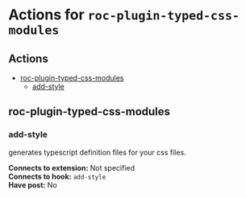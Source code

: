 # Actions for `roc-plugin-typed-css-modules`

## Actions
* [roc-plugin-typed-css-modules](#roc-plugin-typed-css-modules)
  * [add-style](#add-style)

## roc-plugin-typed-css-modules

### add-style

generates typescript definition files for your css files.

__Connects to extension:__ Not specified  
__Connects to hook:__ `add-style`  
__Have post:__ No  
